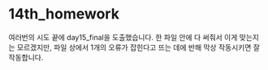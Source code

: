 # 14th_homework

여러번의 시도 끝에 day15_final을 도출했습니다. 
한 파일 안에 다 써줘서 이게 맞는지는 모르겠지만, 파일 상에서 1개의 오류가 잡힌다고 뜨는 데에 반해
막상 작동시키면 잘 작동합니다. 
